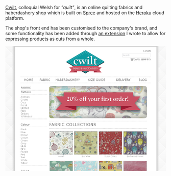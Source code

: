 [Cwilt](http://shop.cwilt.co.uk), colloquial Welsh for *"quilt"*, is an online
quilting fabrics and haberdashery shop which is built on
[Spree](https://spreecommerce.com/) and hosted on the
[Heroku](http://heroku.com) cloud platform.

The shop's front end has been customised to the company's brand, and some
functionality has been added through [an extension](flexible_variants) I wrote
to allow for expressing products as cuts from a whole.

![Homepage of shop.cwilt.co.uk](assets/images/cwilt/home.png)

